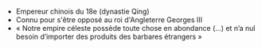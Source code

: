 - Empereur chinois du 18e (dynastie Qing)
- Connu pour s'être opposé au roi d'Angleterre Georges III 
- « Notre empire céleste possède toute chose en abondance (…) et n’a nul besoin d’importer des produits des barbares étrangers »
